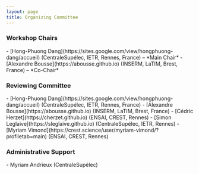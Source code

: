 ```yaml
---
layout: page
title: Organizing Committee
---
```


<h3>Workshop Chairs</h3> 
- [Hong-Phuong Dang](https://sites.google.com/view/hongphuong-dang/accueil) (CentraleSupélec, IETR, Rennes, France) – *Main Chair*
- [Alexandre Bousse](https://abousse.github.io) (INSERM, LaTIM, Brest, France) – *Co-Chair*

<h3>Reviewing Committee</h3>
- [Hong-Phuong Dang](https://sites.google.com/view/hongphuong-dang/accueil) (CentraleSupélec, IETR, Rennes, France)
- [Alexandre Bousse](https://abousse.github.io) (INSERM, LaTIM, Brest, France)
- [Cédric Herzet](https://cherzet.github.io) (ENSAI, CREST, Rennes)
- [Simon Leglaive](https://sleglaive.github.io) (CentraleSupélec, IETR, Rennes)
- [Myriam Vimond](https://crest.science/user/myriam-vimond/?profiletab=main) (ENSAI, CREST, Rennes)


<h3>Administrative Support</h3>
- Myriam Andrieux (CentraleSupélec)

